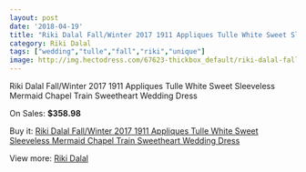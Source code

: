 ```yaml
---
layout: post
date: '2018-04-19'
title: "Riki Dalal Fall/Winter 2017 1911 Appliques Tulle White Sweet Sleeveless Mermaid Chapel Train Sweetheart Wedding Dress"
category: Riki Dalal
tags: ["wedding","tulle","fall","riki","unique"]
image: http://img.hectodress.com/67623-thickbox_default/riki-dalal-fall-winter-2017-1911-appliques-tulle-white-sweet-sleeveless-mermaid-chapel-train-sweetheart-wedding-dress.jpg
---
```

Riki Dalal Fall/Winter 2017 1911 Appliques Tulle White Sweet Sleeveless Mermaid Chapel Train Sweetheart Wedding Dress

On Sales: **$358.98**
<a href="https://www.hectodress.com/riki-dalal/21472-riki-dalal-fall-winter-2017-1911-appliques-tulle-white-sweet-sleeveless-mermaid-chapel-train-sweetheart-wedding-dress.html"><amp-img layout="responsive" width="600" height="600" src="//img.hectodress.com/67623-thickbox_default/riki-dalal-fall-winter-2017-1911-appliques-tulle-white-sweet-sleeveless-mermaid-chapel-train-sweetheart-wedding-dress.jpg" alt="Riki Dalal Fall/Winter 2017 1911 Appliques Tulle White Sweet Sleeveless Mermaid Chapel Train Sweetheart Wedding Dress 0" /></a>
<a href="https://www.hectodress.com/riki-dalal/21472-riki-dalal-fall-winter-2017-1911-appliques-tulle-white-sweet-sleeveless-mermaid-chapel-train-sweetheart-wedding-dress.html"><amp-img layout="responsive" width="600" height="600" src="//img.hectodress.com/67629-thickbox_default/riki-dalal-fall-winter-2017-1911-appliques-tulle-white-sweet-sleeveless-mermaid-chapel-train-sweetheart-wedding-dress.jpg" alt="Riki Dalal Fall/Winter 2017 1911 Appliques Tulle White Sweet Sleeveless Mermaid Chapel Train Sweetheart Wedding Dress 1" /></a>
<a href="https://www.hectodress.com/riki-dalal/21472-riki-dalal-fall-winter-2017-1911-appliques-tulle-white-sweet-sleeveless-mermaid-chapel-train-sweetheart-wedding-dress.html"><amp-img layout="responsive" width="600" height="600" src="//img.hectodress.com/67628-thickbox_default/riki-dalal-fall-winter-2017-1911-appliques-tulle-white-sweet-sleeveless-mermaid-chapel-train-sweetheart-wedding-dress.jpg" alt="Riki Dalal Fall/Winter 2017 1911 Appliques Tulle White Sweet Sleeveless Mermaid Chapel Train Sweetheart Wedding Dress 2" /></a>
<a href="https://www.hectodress.com/riki-dalal/21472-riki-dalal-fall-winter-2017-1911-appliques-tulle-white-sweet-sleeveless-mermaid-chapel-train-sweetheart-wedding-dress.html"><amp-img layout="responsive" width="600" height="600" src="//img.hectodress.com/67627-thickbox_default/riki-dalal-fall-winter-2017-1911-appliques-tulle-white-sweet-sleeveless-mermaid-chapel-train-sweetheart-wedding-dress.jpg" alt="Riki Dalal Fall/Winter 2017 1911 Appliques Tulle White Sweet Sleeveless Mermaid Chapel Train Sweetheart Wedding Dress 3" /></a>
<a href="https://www.hectodress.com/riki-dalal/21472-riki-dalal-fall-winter-2017-1911-appliques-tulle-white-sweet-sleeveless-mermaid-chapel-train-sweetheart-wedding-dress.html"><amp-img layout="responsive" width="600" height="600" src="//img.hectodress.com/67626-thickbox_default/riki-dalal-fall-winter-2017-1911-appliques-tulle-white-sweet-sleeveless-mermaid-chapel-train-sweetheart-wedding-dress.jpg" alt="Riki Dalal Fall/Winter 2017 1911 Appliques Tulle White Sweet Sleeveless Mermaid Chapel Train Sweetheart Wedding Dress 4" /></a>
<a href="https://www.hectodress.com/riki-dalal/21472-riki-dalal-fall-winter-2017-1911-appliques-tulle-white-sweet-sleeveless-mermaid-chapel-train-sweetheart-wedding-dress.html"><amp-img layout="responsive" width="600" height="600" src="//img.hectodress.com/67625-thickbox_default/riki-dalal-fall-winter-2017-1911-appliques-tulle-white-sweet-sleeveless-mermaid-chapel-train-sweetheart-wedding-dress.jpg" alt="Riki Dalal Fall/Winter 2017 1911 Appliques Tulle White Sweet Sleeveless Mermaid Chapel Train Sweetheart Wedding Dress 5" /></a>
<a href="https://www.hectodress.com/riki-dalal/21472-riki-dalal-fall-winter-2017-1911-appliques-tulle-white-sweet-sleeveless-mermaid-chapel-train-sweetheart-wedding-dress.html"><amp-img layout="responsive" width="600" height="600" src="//img.hectodress.com/67624-thickbox_default/riki-dalal-fall-winter-2017-1911-appliques-tulle-white-sweet-sleeveless-mermaid-chapel-train-sweetheart-wedding-dress.jpg" alt="Riki Dalal Fall/Winter 2017 1911 Appliques Tulle White Sweet Sleeveless Mermaid Chapel Train Sweetheart Wedding Dress 6" /></a>

Buy it: [Riki Dalal Fall/Winter 2017 1911 Appliques Tulle White Sweet Sleeveless Mermaid Chapel Train Sweetheart Wedding Dress](https://www.hectodress.com/riki-dalal/21472-riki-dalal-fall-winter-2017-1911-appliques-tulle-white-sweet-sleeveless-mermaid-chapel-train-sweetheart-wedding-dress.html "Riki Dalal Fall/Winter 2017 1911 Appliques Tulle White Sweet Sleeveless Mermaid Chapel Train Sweetheart Wedding Dress")

View more: [Riki Dalal](https://www.hectodress.com/392-riki-dalal "Riki Dalal")